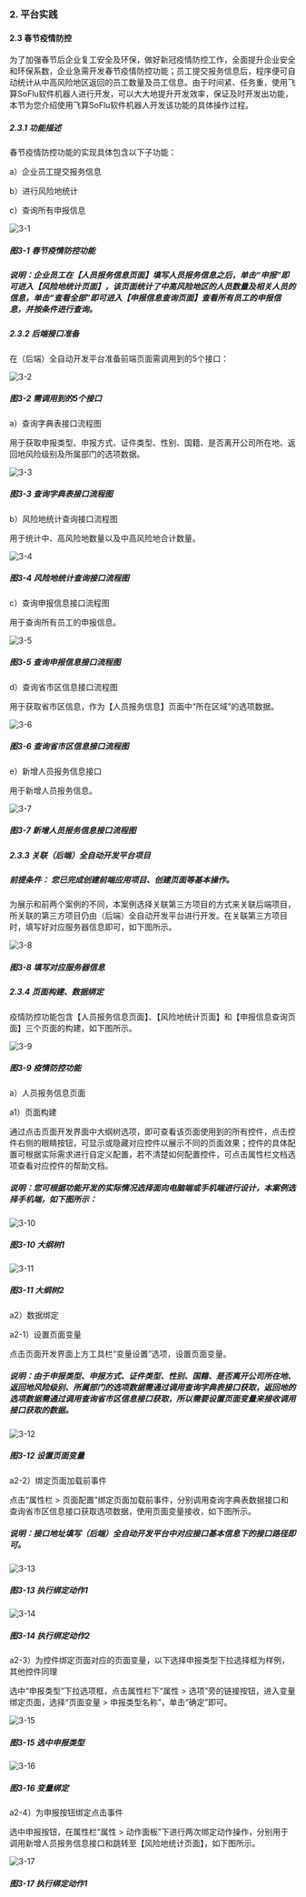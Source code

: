 ### 2. 平台实践

#### 2.3 春节疫情防控

为了加强春节后企业复工安全及环保，做好新冠疫情防控工作，全面提升企业安全和环保系数，企业急需开发春节疫情防控功能；员工提交报务信息后，程序便可自动统计从中高风险地区返回的员工数量及员工信息。由于时间紧、任务重，使用飞算SoFlu软件机器人进行开发，可以大大地提升开发效率，保证及时开发出功能，本节为您介绍使用飞算SoFlu软件机器人开发该功能的具体操作过程。

##### 2.3.1 功能描述

春节疫情防控功能的实现具体包含以下子功能：

a）企业员工提交报务信息

b）进行风险地统计

c）查询所有申报信息

![3-1](https://www.feisuanyz.com/fspage/alcj/yqfk/yqfk_1_1.png)

##### 图3-1 春节疫情防控功能

##### 说明：企业员工在【人员报务信息页面】填写人员报务信息之后，单击“申报”即可进入【风险地统计页面】，该页面统计了中高风险地区的人员数量及相关人员的信息，单击“查看全部”即可进入【申报信息查询页面】查看所有员工的申报信息，并按条件进行查询。

##### 2.3.2 后端接口准备

在（后端）全自动开发平台准备前端页面需调用到的5个接口：

![3-2](https://www.feisuanyz.com/fspage/alcj/yqfk/yqfk_2_1.png)

##### 图3-2 需调用到的5个接口

a）查询字典表接口流程图

用于获取申报类型、申报方式、证件类型、性别、国籍、是否离开公司所在地、返回地风险级别及所属部门的选项数据。

![3-3](https://www.feisuanyz.com/fspage/alcj/yqfk/yqfk_2_2.png)

##### 图3-3 查询字典表接口流程图

b）风险地统计查询接口流程图

用于统计中、高风险地数量以及中高风险地合计数量。

![3-4](https://www.feisuanyz.com/fspage/alcj/yqfk/yqfk_2_3.png)

##### 图3-4 风险地统计查询接口流程图

c）查询申报信息接口流程图

用于查询所有员工的申报信息。

![3-5](https://www.feisuanyz.com/fspage/alcj/yqfk/yqfk_2_4.png)

##### 图3-5 查询申报信息接口流程图

d）查询省市区信息接口流程图

用于获取省市区信息，作为【人员报务信息】页面中“所在区域”的选项数据。

![3-6](https://www.feisuanyz.com/fspage/alcj/yqfk/yqfk_2_5.png)

##### 图3-6 查询省市区信息接口流程图

e）新增人员报务信息接口

用于新增人员报务信息。

![3-7](https://www.feisuanyz.com/fspage/alcj/yqfk/yqfk_2_6.png)

##### 图3-7 新增人员报务信息接口流程图

##### 2.3.3 关联（后端）全自动开发平台项目

##### 前提条件： 您已完成创建前端应用项目、创建页面等基本操作。

为展示和前两个案例的不同，本案例选择关联第三方项目的方式来关联后端项目，所关联的第三方项目仍由（后端）全自动开发平台进行开发。在关联第三方项目时，填写好对应服务器信息即可，如下图所示。

![3-8](https://www.feisuanyz.com/fspage/alcj/yqfk/yqfk_3_1.png)

##### 图3-8 填写对应服务器信息

##### 2.3.4 页面构建、数据绑定

疫情防控功能包含【人员报务信息页面】、【风险地统计页面】和【申报信息查询页面】三个页面的构建，如下图所示。

![3-9](https://www.feisuanyz.com/fspage/alcj/yqfk/yqfk_4_1_1.png)

##### 图3-9 疫情防控功能

a）人员报务信息页面

a1）页面构建

通过点击页面开发界面中大纲树选项，即可查看该页面使用到的所有控件，点击控件右侧的眼睛按钮，可显示或隐藏对应控件以展示不同的页面效果；控件的具体配置可根据实际需求进行自定义配置，若不清楚如何配置控件，可点击属性栏文档选项查看对应控件的帮助文档。

##### 说明：您可根据功能开发的实际情况选择面向电脑端或手机端进行设计，本案例选择手机端，如下图所示：

![3-10](https://www.feisuanyz.com/fspage/alcj/yqfk/yqfk_4_1_2.png)

##### 图3-10 大纲树1

![3-11](https://www.feisuanyz.com/fspage/alcj/yqfk/yqfk_4_1_3.png)

##### 图3-11 大纲树2

a2）数据绑定

a2-1）设置页面变量

点击页面开发界面上方工具栏“变量设置”选项，设置页面变量。

##### 说明：由于申报类型、申报方式、证件类型、性别、国籍、是否离开公司所在地、返回地风险级别、所属部门的选项数据需通过调用查询字典表接口获取，返回地的选项数据需通过调用查询省市区信息接口获取，所以需要设置页面变量来接收调用接口获取的数据。

![3-12](https://www.feisuanyz.com/fspage/alcj/yqfk/yqfk_4_1_4.png)

##### 图3-12 设置页面变量

a2-2）绑定页面加载前事件

点击“属性栏 > 页面配置”绑定页面加载前事件，分别调用查询字典表数据接口和查询省市区信息接口获取选项数据，使用页面变量接收，如下图所示。

##### 说明：接口地址填写（后端）全自动开发平台中对应接口基本信息下的接口路径即可。

![3-13](https://www.feisuanyz.com/fspage/alcj/yqfk/yqfk_4_1_5.png)

##### 图3-13 执行绑定动作1

![3-14](https://www.feisuanyz.com/fspage/alcj/yqfk/yqfk_4_1_6.png)

##### 图3-14 执行绑定动作2

a2-3）为控件绑定页面对应的页面变量，以下选择申报类型下拉选择框为样例，其他控件同理

选中“申报类型”下拉选项框，点击属性栏下“属性 > 选项”旁的链接按钮，进入变量绑定页面，选择“页面变量 > 申报类型名称”，单击“确定”即可。

![3-15](https://www.feisuanyz.com/fspage/alcj/yqfk/yqfk_4_1_7.png)

##### 图3-15 选中申报类型

![3-16](https://www.feisuanyz.com/fspage/alcj/yqfk/yqfk_4_1_8.png)

##### 图3-16 变量绑定

a2-4）为申报按钮绑定点击事件

选中申报按钮，在属性栏“属性 > 动作面板”下进行两次绑定动作操作，分别用于调用新增人员报务信息接口和跳转至【风险地统计页面】，如下图所示。

![3-17](https://www.feisuanyz.com/fspage/alcj/yqfk/yqfk_4_1_9.png)

##### 图3-17 执行绑定动作1
